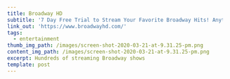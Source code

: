 ```yaml
---
title: Broadway HD
subtitle: '7 Day Free Trial to Stream Your Favorite Broadway Hits! Anytime, Anywhere!'
link_out: 'https://www.broadwayhd.com/'
tags:
  - entertainment
thumb_img_path: /images/screen-shot-2020-03-21-at-9.31.25-pm.png
content_img_path: /images/screen-shot-2020-03-21-at-9.31.25-pm.png
excerpt: Hundreds of streaming Broadway shows
template: post
---
```

